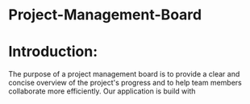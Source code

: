 # Project-Management-Board

# Introduction:

The purpose of a project management board is to provide a clear and concise overview of the project's progress and to help team members collaborate more efficiently.
Our application is build with 
